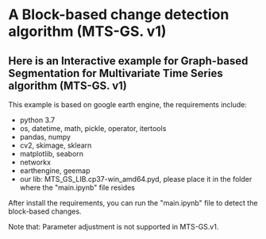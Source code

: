 # A Block-based change detection algorithm (MTS-GS. v1)
## Here is an Interactive example for Graph-based Segmentation for Multivariate Time Series algorithm (MTS-GS. v1)
This example is based on google earth engine, the requirements include:  
* python 3.7  
* os, datetime, math, pickle, operator, itertools   
* pandas, numpy  
* cv2, skimage, sklearn  
* matplotlib, seaborn  
* networkx  
* earthengine, geemap  
* our lib:  MTS_GS_LIB.cp37-win_amd64.pyd, please place it in the folder where the "main.ipynb" file resides   
  
After install the requirements, you can run the "main.ipynb" file to detect the block-based changes.  
  
Note that: Parameter adjustment is not supported in MTS-GS.v1.   
